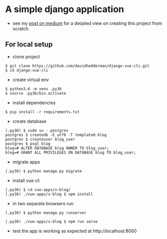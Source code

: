# A simple django application 

* see my [post on medium](https://medium.com/@davidhedderman/integrating-vue-cli-4-with-a-django-3-application-w-postgresql-c0b9d83b097c) for a detailed view on creating this project from scratch.


## For local setup

* clone project

```
$ git clone https://github.com/davidhedderman/django-vue-cli.git
$ cd django-vue-cli
```

* create virtual env

```
$ python3.6 -m venv .py36
$ source .py36/bin.activate
```

* install dependencies

```
$ pip install -r requirements.txt
```

* create database

```
(.py36) $ sudo su - postgres
postgres $ createdb -E utf8 -T template0 blog
postgres $ createuser blog_user
postgres $ psql blog
blog=# ALTER DATABASE blog OWNER TO blog_user;
blog=# GRANT ALL PRIVILEGES ON DATABASE blog TO blog_user;
```

* migrate apps

```
(.py36) $ python manage.py migrate
```

* install vue cli

```
(.py36) $ cd vue-apps/v-blog/
(.py36) ./vue-apps/v-blog $ npm install
```

* in two separate browsers run 

```
(.py36) $ python manage.py runserver
``` 

```
(.py36) ./vue-apps/v-blog $ npm run serve
```

* test the app is working as expected at http://localhost:8000

